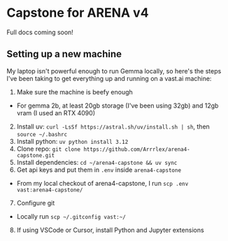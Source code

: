 # Capstone for ARENA v4

Full docs coming soon!

## Setting up a new machine

My laptop isn't powerful enough to run Gemma locally, so here's the steps I've been taking to get everything up and running on a vast.ai machine:

1. Make sure the machine is beefy enough
  - For gemma 2b, at least 20gb storage (I've been using 32gb) and 12gb vram (I used an RTX 4090)
2. Install uv: `curl -LsSf https://astral.sh/uv/install.sh | sh`, then `source ~/.bashrc`
3. Install python: `uv python install 3.12`
4. Clone repo: `git clone https://github.com/Arrrlex/arena4-capstone.git`
5. Install dependencies: `cd ~/arena4-capstone && uv sync`
6. Get api keys and put them in `.env` inside `arena4-capstone`
  - From my local checkout of arena4-capstone, I run `scp .env vast:arena4-capstone/`
7. Configure git
  - Locally run `scp ~/.gitconfig vast:~/`
8. If using VSCode or Cursor, install Python and Jupyter extensions
